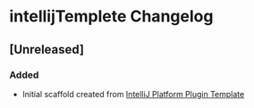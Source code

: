 <!-- Keep a Changelog guide -> https://keepachangelog.com -->

# intellijTemplete Changelog

## [Unreleased]
### Added
- Initial scaffold created from [IntelliJ Platform Plugin Template](https://github.com/JetBrains/intellij-platform-plugin-template)
